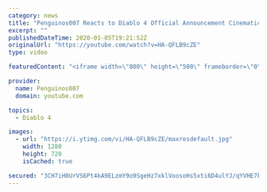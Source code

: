 ```yaml
---
category: news
title: "Penguinos007 Reacts to Diablo 4 Official Announcement Cinematic Trailer (Blizzcon 2019)"
excerpt: ""
publishedDateTime: 2020-01-05T19:21:52Z
originalUrl: "https://youtube.com/watch?v=HA-QFLB9cZE"
type: video

featuredContent: "<iframe width=\"800\" height=\"500\" frameborder=\"0\" src=\"https://www.youtube.com/embed/HA-QFLB9cZE\" allow=\"accelerometer; autoplay; encrypted-media; gyroscope; picture-in-picture\" allowfullscreen></iframe>"

provider:
  name: Penguinos007
  domain: youtube.com

topics:
  - Diablo 4

images:
  - url: "https://i.ytimg.com/vi/HA-QFLB9cZE/maxresdefault.jpg"
    width: 1280
    height: 720
    isCached: true

secured: "3CH7iH0UrVS6Pt4kA9ELzmY9o9SgeHz7xklVoosoHs5xti6D4ulYJ/qYVHE7knvFiEknAxW+yy3Hy0Z1dbEbxMIZ13AIHhOBNGXdKdXRdh8Hlc5P8cmYiVUMudi0FAG8MLPbDpbYT+UKwklel53GXlmNZ0dAcK+9P/N7yODazVZ7D4OdgzK92Y3aU+3XvsqyG4NqvZB6glkfUcSPYS3zYKt8AdGSittm8bkP7W0iBe1m0QG5hfxUyQ22KIUmeUry3gIeDpTql2gzpDI12Mb/2yqY+3dL7Ps35vCus7pBFho0BRPuTts+5nNjnzNMd19PKMkUS8ZjR245sKBbog2zw87o6IHvnyzRgS6o1n1SAprEw8V0GTHM3ZRUS2rQGrI9ckxDzsjQH8GH3oFpynU0EXymVQa0d5ApvMovE1Z2hsHAu6xHAlCnzVr+wI6Vmkk/;0xnFc7boHT8MdIH8u7TBeg=="
---
```


